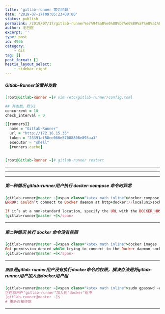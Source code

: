 ```yaml
---
title: 'gitlab-runner 常见问题'
date: '2019-07-17T09:05:23+00:00'
status: publish
permalink: /2019/07/17/gitlab-runner%e7%94%a8%e6%88%b7%e6%89%a7%e8%a1%8c-docker-compose-%e5%91%bd%e4%bb%a4%e6%97%b6%e5%bc%82%e5%b8%b8
author: 毛巳煜
excerpt: ''
type: post
id: 4966
category:
    - Git
tag: []
post_format: []
hestia_layout_select:
    - sidebar-right
---
```

##### **Gitlab-Runner设置并发数**

```ruby
[root@Gitlab-Runner ~]# vim /etc/gitlab-runner/config.toml

## 并发数，默认1
concurrent = 10
check_interval = 0

[[runners]]
  name = "Gitlab-Runner"
  url = "http://172.16.15.35"
  token = "23391af58ee066e57008808e893aa3"
  executor = "shell"
  [runners.cache]


[root@Gitlab-Runner ~]# gitlab-runner restart


```

- - - - - -

- - - - - -

- - - - - -

##### **第`一`种情况** gitlab-runner用户执行 docker-compose 命令时异常

```ruby
[gitlab-runner@master ~]<span class="katex math inline">docker-compose build
ERROR: Couldn’t connect to Docker daemon at http+docker://localunixsocket - is it running?

If it’s at a non-standard location, specify the URL with the DOCKER_HOST environment variable.
[gitlab-runner@master ~]</span>

```

- - - - - -

##### **第`二`种情况** 执行 docker 命令没有权限

```ruby
[gitlab-runner@master ~]<span class="katex math inline">docker images
Got permission denied while trying to connect to the Docker daemon socket at unix:///var/run/docker.sock: Get http://%2Fvar%2Frun%2Fdocker.sock/v1.27/images/json: dial unix /var/run/docker.sock: connect: permission denied
[gitlab-runner@master ~]</span>

```

- - - - - -

##### **`原因`** 是gitlab-runner用户没有执行docker命令的权限，解决办法是将gitlab-runner用户加入到docker用户组

```ruby
[gitlab-runner@master ~]<span class="katex math inline">sudo gpasswd -a</span>{USER} docker
正在将用户"gitlab-runner"加入到"docker"组中
[gitlab-runner@master ~]$
# 重新连接终端

```

- - - - - -